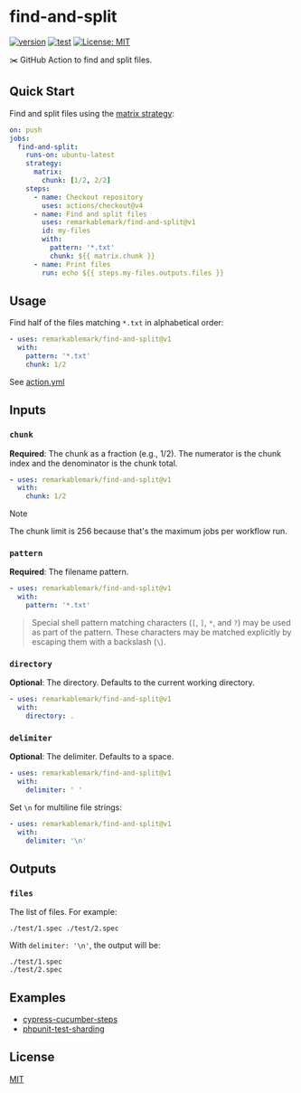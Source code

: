 # find-and-split

[![version](https://badgen.net/github/release/remarkablemark/find-and-split)](https://github.com/remarkablemark/find-and-split/releases)
[![test](https://github.com/remarkablemark/find-and-split/actions/workflows/test.yml/badge.svg)](https://github.com/remarkablemark/find-and-split/actions/workflows/test.yml)
[![License: MIT](https://img.shields.io/badge/License-MIT-blue.svg)](https://opensource.org/licenses/MIT)

✂️ GitHub Action to find and split files.

## Quick Start

Find and split files using the [matrix strategy](https://docs.github.com/actions/writing-workflows/choosing-what-your-workflow-does/running-variations-of-jobs-in-a-workflow):

```yaml
on: push
jobs:
  find-and-split:
    runs-on: ubuntu-latest
    strategy:
      matrix:
        chunk: [1/2, 2/2]
    steps:
      - name: Checkout repository
        uses: actions/checkout@v4
      - name: Find and split files
        uses: remarkablemark/find-and-split@v1
        id: my-files
        with:
          pattern: '*.txt'
          chunk: ${{ matrix.chunk }}
      - name: Print files
        run: echo ${{ steps.my-files.outputs.files }}
```

## Usage

Find half of the files matching `*.txt` in alphabetical order:

```yaml
- uses: remarkablemark/find-and-split@v1
  with:
    pattern: '*.txt'
    chunk: 1/2
```

See [action.yml](action.yml)

## Inputs

### `chunk`

**Required**: The chunk as a fraction (e.g., 1/2). The numerator is the chunk index and the denominator is the chunk total.

```yaml
- uses: remarkablemark/find-and-split@v1
  with:
    chunk: 1/2
```

> [!NOTE]
> The chunk limit is 256 because that's the maximum jobs per workflow run.

### `pattern`

**Required**: The filename pattern.

```yaml
- uses: remarkablemark/find-and-split@v1
  with:
    pattern: '*.txt'
```

> Special shell pattern matching characters (`[`, `]`, `*`, and `?`) may be used as part of the pattern.
> These characters may be matched explicitly by escaping them with a backslash (`\`).

### `directory`

**Optional**: The directory. Defaults to the current working directory.

```yaml
- uses: remarkablemark/find-and-split@v1
  with:
    directory: .
```

### `delimiter`

**Optional**: The delimiter. Defaults to a space.

```yaml
- uses: remarkablemark/find-and-split@v1
  with:
    delimiter: ' '
```

Set `\n` for multiline file strings:

```yaml
- uses: remarkablemark/find-and-split@v1
  with:
    delimiter: '\n'
```

## Outputs

### `files`

The list of files. For example:

```
./test/1.spec ./test/2.spec
```

With `delimiter: '\n'`, the output will be:

```
./test/1.spec
./test/2.spec
```

## Examples

- [cypress-cucumber-steps](https://github.com/remarkablemark/cypress-cucumber-steps/blob/master/.github/workflows/cypress.yml)
- [phpunit-test-sharding](https://github.com/remarkablemark/phpunit-test-sharding)

## License

[MIT](LICENSE)
